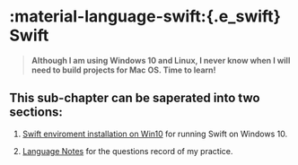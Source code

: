 # **:material-language-swift:{.e_swift} Swift**

> **Although I am using Windows 10 and Linux, I never know when I will need to build projects for Mac OS. Time to learn!**

## **This sub-chapter can be saperated into two sections:**

1. [Swift enviroment installation on Win10](Swift_on_win10/README.md) for running Swift on Windows 10.
   
2. [Language Notes](Notes/README.md) for the questions record of my practice.




